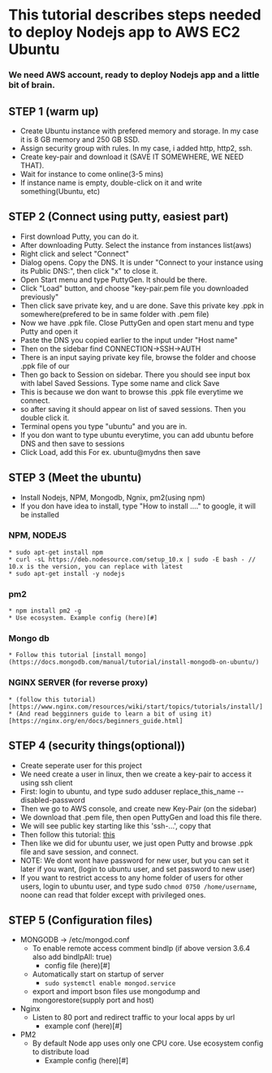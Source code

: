 # This tutorial describes steps needed to deploy Nodejs app to AWS EC2 Ubuntu

### We need AWS account, ready to deploy Nodejs app and a little bit of brain.

## STEP 1 (warm up)
  * Create Ubuntu instance with prefered memory and storage. In my case it is 8 GB memory and 250 GB SSD.
  * Assign security group with rules. In my case, i added http, http2, ssh.
  * Create key-pair and download it (SAVE IT SOMEWHERE, WE NEED THAT).
  * Wait for instance to come online(3-5 mins)
  * If instance name is empty, double-click on it and write something(Ubuntu, etc)
  
## STEP 2 (Connect using putty, easiest part)
  * First download Putty, you can do it.
  * After downloading Putty. Select the instance from instances list(aws)
  * Right click and select "Connect"
  * Dialog opens. Copy the DNS. It is under "Connect to your instance using its Public DNS:", then click "x" to close it.
  * Open Start menu and type PuttyGen. It should be there.
  * Click "Load" button, and choose "key-pair.pem file you downloaded previously"
  * Then click save private key, and u are done. Save this private key .ppk in somewhere(prefered to be in same folder with .pem file)
  * Now we have .ppk file. Close PuttyGen and open start menu and type Putty and open it
  * Paste the DNS you copied earlier to the input under "Host name"
  * Then on the sidebar find CONNECTION->SSH->AUTH
  * There is an input saying private key file, browse the folder and choose .ppk file of our
  * Then go back to Session on sidebar. There you should see input box with label Saved Sessions. Type some name and click Save
  * This is because we don want to browse this .ppk file everytime we connect.
  * so after saving it should appear on list of saved sessions. Then you double click it.
  * Terminal opens you type "ubuntu" and you are in.
  * If you don want to type ubuntu everytime, you can add ubuntu before DNS and then save to sessions
  * Click Load, add this For ex. ubuntu@mydns then save
  
## STEP 3 (Meet the ubuntu)
  * Install Nodejs, NPM, Mongodb, Ngnix, pm2(using npm)
  * If you don have idea to install, type "How to install ...." to google, it will be installed
  ### NPM, NODEJS
    * sudo apt-get install npm
    * curl -sL https://deb.nodesource.com/setup_10.x | sudo -E bash - // 10.x is the version, you can replace with latest
    * sudo apt-get install -y nodejs
  ### pm2
    * npm install pm2 -g
    * Use ecosystem. Example config (here)[#]
  ### Mongo db
    * Follow this tutorial [install mongo](https://docs.mongodb.com/manual/tutorial/install-mongodb-on-ubuntu/)
  ### NGINX SERVER (for reverse proxy)
    * (follow this tutorial)[https://www.nginx.com/resources/wiki/start/topics/tutorials/install/]
    * (And read begginners guide to learn a bit of using it)[https://nginx.org/en/docs/beginners_guide.html]

## STEP 4 (security things(optional))
  * Create seperate user for this project
  * We need create a user in linux, then we create a key-pair to access it using ssh client
  * First: login to ubuntu, and type sudo adduser replace_this_name --disabled-password
  * Then we go to AWS console, and create new Key-Pair (on the sidebar)
  * We download that .pem file, then open PuttyGen and load this file there.
  * We will see public key starting like this 'ssh-...', copy that
  * Then follow this tutorial: [this](https://aws.amazon.com/premiumsupport/knowledge-center/new-user-accounts-linux-instance/)
  * Then like we did for ubuntu user, we just open Putty and browse .ppk file and save session, and connect.
  * NOTE: We dont wont have password for new user, but you can set it later if you want, (login to ubuntu user, and set password to new user)
  * If you want to restrict access to any home folder of users for other users, login to ubuntu user, and type sudo 
  `chmod 0750 /home/username`, noone can read that folder except with privileged ones.
  
## STEP 5 (Configuration files)
  * MONGODB -> /etc/mongod.conf
    * To enable remote access comment bindIp (if above version 3.6.4 also add bindIpAll: true)
      * config file (here)[#]
    * Automatically start on startup of server
      * `sudo systemctl enable mongod.service`
    * export and import bson files use mongodump and mongorestore(supply port and host)
  * Nginx
    * Listen to 80 port and redirect traffic to your local apps by url
      * example conf (here)[#]
  * PM2 
    * By default Node app uses only one CPU core. Use ecosystem config to distribute load
      * Example config (here)[#]
  
